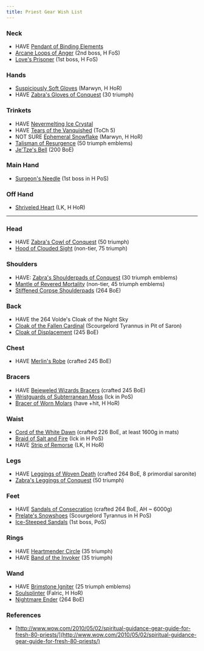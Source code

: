 ```yaml
---
title: Priest Gear Wish List
---
```

### Neck
  * HAVE [Pendant of Binding Elements](http://www.wowhead.com/item=47864/pendant-of-binding-elements)
  * [Arcane Loops of Anger](http://www.wowhead.com/item=50211) (2nd boss, H FoS)
  * [Love's Prisoner](http://www.wowhead.com/item=50196) (1st boss, H FoS)

### Hands
  * [Suspiciously Soft Gloves](http://www.wowhead.com/item=50299) (Marwyn, H HoR)
  * HAVE [Zabra's Gloves of Conquest](http://www.wowhead.com/item=48067) (30 triumph)

### Trinkets
  * HAVE [ Nevermelting Ice Crystal](http://www.wowhead.com/item=50259 )
  * HAVE [Tears of the Vanquished](http://www.wowhead.com/item=47215) (ToCh 5)
  * NOT SURE [Ephemeral Snowflake](http://www.wowhead.com/item=50260) (Marwyn, H HoR)
  * [Talisman of Resurgence](http://www.wowhead.com/item=48724) (50 triumph emblems)
  * [Je'Tze's Bell](http://www.wowhead.com/item=37835) (200 BoE)

### Main Hand
  * [Surgeon's Needle](http://www.wowhead.com/item=50227) (1st boss in H PoS)

### Off Hand
  * [Shriveled Heart](http://www.wowhead.com/item=50309) (LK, H HoR)

----

### Head 
  * HAVE [Zabra's Cowl of Conquest](http://www.wowhead.com/item=48068) (50 triumph)
  * [Hood of Clouded Sight](http://www.wowhead.com/item=47695) (non-tier, 75 triumph)

### Shoulders
  * HAVE: [Zabra's Shoulderpads of Conquest](http://www.wowhead.com/item=48071) (30 triumph emblems)
  * [Mantle of Revered Mortality](http://www.wowhead.com/item=47716) (non-tier, 45 triumph emblems)
  * [Stiffened Corpse Shoulderpads](http://www.wowhead.com/item=50449) (264 BoE)

### Back
  * HAVE the 264 Volde's Cloak of the Night Sky
  * [Cloak of the Fallen Cardinal](http://www.wowhead.com/item=49823) (Scourgelord Tyrannus in Pit of Saron)
  * [Cloak of Displacement](http://www.wowhead.com/item=47089) (245 BoE)

### Chest
  * HAVE [Merlin's Robe](http://www.wowhead.com/item=47604) (crafted 245 BoE)

### Bracers
  * HAVE [Bejeweled Wizards Bracers](http://www.wowhead.com/item=47585) (crafted 245 BoE)
  * [Wristguards of Subterranean Moss](http://www.wowhead.com/item=49809) (Ick in PoS)
  * [Bracer of Worn Molars](http://www.wowhead.com/item=50292) (have +hit, H HoR)

### Waist
  * [Cord of the White Dawn](http://www.wowhead.com/item=45558) (crafted 226 BoE, at least 1600g in mats)
  * [Braid of Salt and Fire](http://www.wowhead.com/item=50263) (Ick in H PoS)
  * HAVE [Strip of Remorse](http://www.wowhead.com/item=50314) (LK, H HoR)

### Legs
  * HAVE [Leggings of Woven Death](http://www.wowhead.com/item=49891) (crafted 264 BoE, 8 primordial saronite)
  * [Zabra's Leggings of Conquest](http://www.wowhead.com/item=48069) (50 triumph)

### Feet
  * HAVE [Sandals of Consecration](http://www.wowhead.com/item=49893) (crafted 264 BoE, AH ~ 6000g)
  * [Prelate's Snowshoes](http://www.wowhead.com/item=50286) (Scourgelord Tyrannus in H PoS)
  * [Ice-Steeped Sandals](http://www.wowhead.com/item=49805) (1st boss, PoS)

### Rings
  * HAVE [Heartmender Circle](http://www.wowhead.com/item=47733) (35 triumph)
  * HAVE [Band of the Invoker](http://www.wowhead.com/item=47732) (35 triumph)

### Wand
  * HAVE [Brimstone Igniter](http://www.wowhead.com/item=47658) (25 triumph emblems)
  * [Soulsplinter](http://www.wowhead.com/item=50291) (Falric, H HoR)
  * [Nightmare Ender](http://www.wowhead.com/item=50472) (264 BoE)




### References
  * [http://www.wow.com/2010/05/02/spiritual-guidance-gear-guide-for-fresh-80-priests/](http://www.wow.com/2010/05/02/spiritual-guidance-gear-guide-for-fresh-80-priests/)
  

